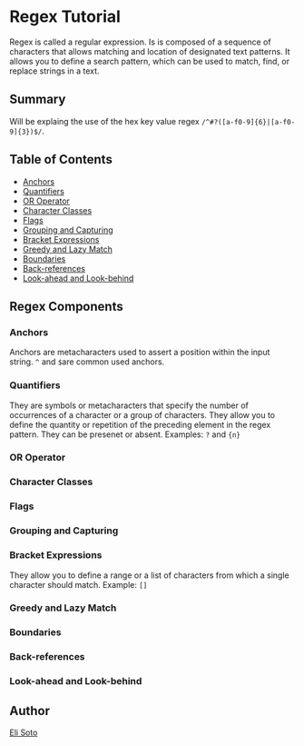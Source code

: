 # Regex Tutorial 

Regex is called a regular expression. Is is composed of a sequence of characters that allows matching and location of designated text patterns. 
It allows you to define a search pattern, which can be used to match, find, or replace strings in a text.

## Summary

Will be explaing the use of the hex key value regex `/^#?([a-f0-9]{6}|[a-f0-9]{3})$/`.


## Table of Contents

- [Anchors](#anchors)
- [Quantifiers](#quantifiers)
- [OR Operator](#or-operator)
- [Character Classes](#character-classes)
- [Flags](#flags)
- [Grouping and Capturing](#grouping-and-capturing)
- [Bracket Expressions](#bracket-expressions)
- [Greedy and Lazy Match](#greedy-and-lazy-match)
- [Boundaries](#boundaries)
- [Back-references](#back-references)
- [Look-ahead and Look-behind](#look-ahead-and-look-behind)

## Regex Components

### Anchors
 Anchors are metacharacters used to assert a position within the input string.
`^` and `$`are common used anchors. 



### Quantifiers
They are symbols or metacharacters that specify the number of occurrences of a character or a group of characters. They allow you to define the quantity or repetition of the preceding element in the regex pattern. They can be presenet or absent.
Examples: `?` and `{n}`


### OR Operator



### Character Classes

### Flags

### Grouping and Capturing

### Bracket Expressions
They allow you to define a range or a list of characters from which a single character should match.
Example: `[]`

### Greedy and Lazy Match

### Boundaries

### Back-references

### Look-ahead and Look-behind

## Author
[Eli Soto](https://github.com/eli-soto)